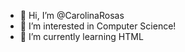 - 👋 Hi, I’m @CarolinaRosas
- 👀 I’m interested in Computer Science!
- 🌱 I’m currently learning HTML


<!---
CarolinaRosas/CarolinaRosas is a ✨ special ✨ repository because its `README.md` (this file) appears on your GitHub profile.
You can click the Preview link to take a look at your changes.
- 📫 How to reach me
- 💞️ I’m looking to collaborate on a small game
--->
